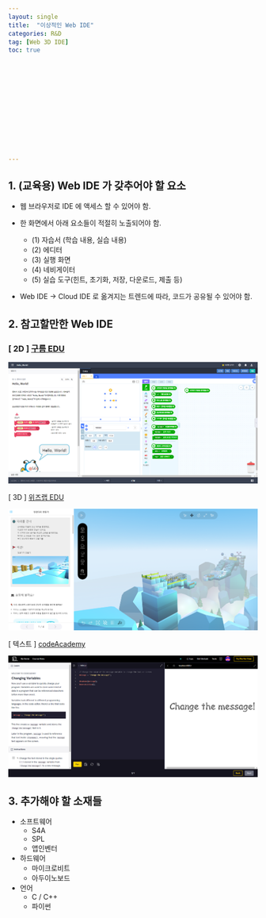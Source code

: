 ```yaml
---
layout: single
title:  "이상적인 Web IDE"
categories: R&D
tag: [Web 3D IDE]
toc: true 












---
```




## 1. (교육용) Web IDE 가 갖추어야 할 요소

- 웹 브라우저로 IDE 에 액세스 할 수 있어야 함.
- 한 화면에서 아래 요소들이 적절히 노출되어야 함.
  - (1) 자습서 (학습 내용, 실습 내용)
  - (2) 에디터
  - (3) 실행 화면
  - (4) 네비게이터
  - (5) 실습 도구(힌트, 초기화, 저장, 다운로드, 제출 등)  

- Web IDE → Cloud IDE 로 옮겨지는 트렌드에 따라, 코드가 공유될 수 있어야 함.











## 2. 참고할만한 Web IDE

### [ 2D ] [구름 EDU](https://edu.goorm.io/)

![image-20220906171641523](/assets/img/image-20220906171641523.png)





[ 3D ] [위즈랩 EDU](https://edu.goorm.io/)

![image-20220906171952438](/assets/img/image-20220906171952438.png)





[ 텍스트 ] [codeAcademy](https://www.codecademy.com/)

![image-20220906172058008](/assets/img/image-20220906172058008.png)





## 3. 추가해야 할 소재들

- 소프트웨어
  - S4A
  - SPL
  - 앱인벤터
- 하드웨어
  - 마이크로비트
  - 아두이노보드
- 언어
  - C / C++
  - 파이썬


